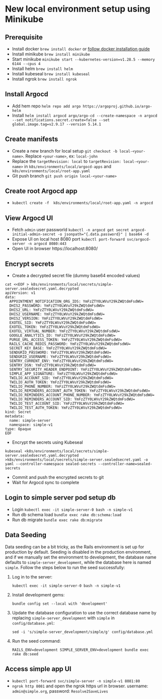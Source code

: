 # New local environment setup using Minikube

## Prerequisite
- Install docker `brew install docker` or [follow docker installation guide](https://docs.docker.com/desktop/install/mac-install/)
- Install minikube `brew install minikube`
- Start minikube `minikube start --kubernetes-version=v1.28.5 --memory 6144 --cpus 4`
- Install helm `brew install helm`
- Install kubeseal `brew install kubeseal`
- Install ngrok `brew install ngrok`

## Install Argocd
- Add hem repo `helm repo add argo https://argoproj.github.io/argo-helm`
- Install `helm install argocd argo/argo-cd --create-namespace -n argocd --set notifications.secret.create=false --set global.image.tag=v2.9.17 --version 5.14.1`

## Create manifests
- Create a new branch for local setup `git checkout -b local-<your-name>`. Replace `<your-name>`, ex: `local-john`
- Replace the `targetRevision: local` to `targetRevision: local-<your-name>` in `k8s/environments/local/argocd-apps` and ` k8s/environments/local/root-app.yaml`
- Git push branch `git push origin local-<your-name>`

## Create root Argocd app
- `kubectl create -f  k8s/environments/local/root-app.yaml -n argocd`

## View Argocd UI
- Fetch `admin` user passworld `kubectl -n argocd get secret argocd-initial-admin-secret -o jsonpath="{.data.password}" | base64 -d`
- Expose UI on local host 8080 port `kubectl port-forward svc/argocd-server -n argocd 8080:443`
- Open UI in browser https://localhost:8080/

## Encrypt secrets
- Create a decrypted secret file (dummy base64 encoded values)
```
cat <<EOF > k8s/environments/local/secrets/simple-server.sealedsecret.yaml.decrypted
apiVersion: v1
data:
  APPOINTMENT_NOTIFICATION_ORG_IDS: YmFzZTY0LWVuY29kZWQtdmFsdWU=
  DHIS2_PASSWORD: YmFzZTY0LWVuY29kZWQtdmFsdWU=
  DHIS2_URL: YmFzZTY0LWVuY29kZWQtdmFsdWU=
  DHIS2_USERNAME: YmFzZTY0LWVuY29kZWQtdmFsdWU=
  DHIS2_VERSION: YmFzZTY0LWVuY29kZWQtdmFsdWU=
  EXOTEL_SID: YmFzZTY0LWVuY29kZWQtdmFsdWU=
  EXOTEL_TOKEN: YmFzZTY0LWVuY29kZWQtdmFsdWU=
  EXOTEL_VIRTUAL_NUMBER: YmFzZTY0LWVuY29kZWQtdmFsdWU=
  GOOGLE_ANALYTICS_ID: YmFzZTY0LWVuY29kZWQtdmFsdWU=
  PURGE_URL_ACCESS_TOKEN: YmFzZTY0LWVuY29kZWQtdmFsdWU=
  RAILS_CACHE_REDIS_PASSWORD: YmFzZTY0LWVuY29kZWQtdmFsdWU=
  SECRET_KEY_BASE: YmFzZTY0LWVuY29kZWQtdmFsdWU=
  SENDGRID_PASSWORD: YmFzZTY0LWVuY29kZWQtdmFsdWU=
  SENDGRID_USERNAME: YmFzZTY0LWVuY29kZWQtdmFsdWU=
  SENTRY_CURRENT_ENV: YmFzZTY0LWVuY29kZWQtdmFsdWU=
  SENTRY_DSN: YmFzZTY0LWVuY29kZWQtdmFsdWU=
  SENTRY_SECURITY_HEADER_ENDPOINT: YmFzZTY0LWVuY29kZWQtdmFsdWU=
  SIMPLE_APP_SIGNATURE: YmFzZTY0LWVuY29kZWQtdmFsdWU=
  TWILIO_ACCOUNT_SID: YmFzZTY0LWVuY29kZWQtdmFsdWU=
  TWILIO_AUTH_TOKEN: YmFzZTY0LWVuY29kZWQtdmFsdWU=
  TWILIO_PHONE_NUMBER: YmFzZTY0LWVuY29kZWQtdmFsdWU=
  TWILIO_REMINDERS_ACCOUNT_AUTH_TOKEN: YmFzZTY0LWVuY29kZWQtdmFsdWU=
  TWILIO_REMINDERS_ACCOUNT_PHONE_NUMBER: YmFzZTY0LWVuY29kZWQtdmFsdWU=
  TWILIO_REMINDERS_ACCOUNT_SID: YmFzZTY0LWVuY29kZWQtdmFsdWU=
  TWILIO_TEST_ACCOUNT_SID: YmFzZTY0LWVuY29kZWQtdmFsdWU=
  TWILIO_TEST_AUTH_TOKEN: YmFzZTY0LWVuY29kZWQtdmFsdWU=
kind: Secret
metadata:
  name: simple-server
  namespace: simple-v1
type: Opaque
EOF
```
- Encrypt the secrets using Kubeseal
```
kubeseal <k8s/environments/local/secrets/simple-server.sealedsecret.yaml.decrypted >k8s/environments/local/secrets/simple-server.sealedsecret.yaml -o yaml --controller-namespace sealed-secrets --controller-name=sealed-secrets
```
- Commit and push the encrypted secrets to git
- Wait for Argocd sync to complete

## Login to simple server pod setup db
- Login `kubectl exec -it simple-server-0 bash -n simple-v1`
- Run db schema load `bundle exec rake db:schema:load`
- Run db migrate `bundle exec rake db:migrate`

## Data Seeding
Data seeding can be a bit tricky, as the Rails environment is set up for production by default. Seeding is disabled in the production environment, and if we manually set the environment to development, the database name defaults to `simple-server_development`, while the database here is named `simple`. Follow the steps below to run the seed successfully:

1. Log in to the server:  
   ```shell
   kubectl exec -it simple-server-0 bash -n simple-v1
   ```
2. Install development gems:  
   ```shell
   bundle config set --local with 'development'
   ```
3. Update the database configuration to use the correct database name by replacing `simple-server_development` with `simple` in `config/database.yml`:  
   ```shell
   sed -i 's/simple-server_development/simple/g' config/database.yml
   ```
4. Run the seed command:  
   ```shell
   RAILS_ENV=development SIMPLE_SERVER_ENV=development bundle exec rake db:seed
   ```

## Access simple app UI
- `kubectl port-forward svc/simple-server -n simple-v1 8081:80`
- `ngrok http 8081` and open the ngrok https url in browser. username: `admin@simple.org`, password: `Resolve2SaveLives`
